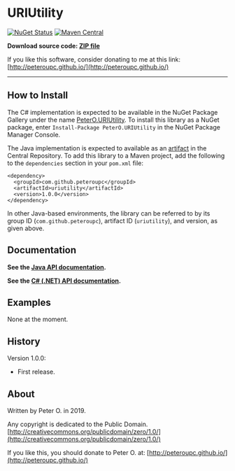 URIUtility
=======

[![NuGet Status](http://img.shields.io/nuget/v/PeterO.URIUtility.svg?style=flat)](https://www.nuget.org/packages/PeterO.URIUtility)
[![Maven Central](https://img.shields.io/maven-central/v/com.github.peteroupc/uriutility.svg?style=plastic)](https://search.maven.org/#search|ga|1|g%3A%22com.github.peteroupc%22%20AND%20a%3A%22uriutility%22)

**Download source code: [ZIP file](https://github.com/peteroupc/MailLib/archive/master.zip)**

If you like this software, consider donating to me at this link: [http://peteroupc.github.io/](http://peteroupc.github.io/)

----

How to Install
---------
The C# implementation is expected to be available in the
NuGet Package Gallery under the name
[PeterO.URIUtility](https://www.nuget.org/packages/PeterO.URIUtility). To install
this library as a NuGet package, enter `Install-Package PeterO.URIUtility` in the
NuGet Package Manager Console.

The Java implementation is expected to available
as an [artifact](https://search.maven.org/#search|ga|1|g%3A%22com.github.peteroupc%22%20AND%20a%3A%22uriutility%22) in the Central Repository. To add this library to a Maven
project, add the following to the `dependencies` section in your `pom.xml` file:

    <dependency>
      <groupId>com.github.peteroupc</groupId>
      <artifactId>uriutility</artifactId>
      <version>1.0.0</version>
    </dependency>

In other Java-based environments, the library can be referred to by its
group ID (`com.github.peteroupc`), artifact ID (`uriutility`), and version, as given above.

Documentation
------------

**See the [Java API documentation](https://peteroupc.github.io/URIUtility/api/).**

**See the [C# (.NET) API documentation](https://peteroupc.github.io/URIUtility/docs/).**

Examples
-------------

None at the moment.

History
-----------

Version 1.0.0:

- First release.

About
-----------

Written by Peter O. in 2019.

Any copyright is dedicated to the Public Domain.
[http://creativecommons.org/publicdomain/zero/1.0/](http://creativecommons.org/publicdomain/zero/1.0/)

If you like this, you should donate to Peter O.
at: [http://peteroupc.github.io/](http://peteroupc.github.io/)
